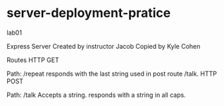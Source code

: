 # server-deployment-pratice
lab01

Express Server
Created by instructor Jacob
Copied by
Kyle Cohen


Routes
HTTP GET

Path: /repeat
responds with the last string used in post route /talk.
HTTP POST

Path: /talk
Accepts a string.
responds with a string in all caps.